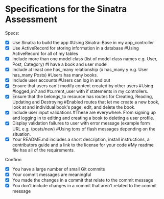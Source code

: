 # Specifications for the Sinatra Assessment

Specs:
- [x] Use Sinatra to build the app #Using Sinatra::Base in my app_controller
- [x] Use ActiveRecord for storing information in a database #Using ActiveRecord for all of my tables
- [x] Include more than one model class (list of model class names e.g. User, Post, Category) #I have a book and user model
- [x] Include at least one has_many relationship (x has_many y e.g. User has_many Posts) #Users has many books.
- [x] Include user accounts #Users can log in and out
- [x] Ensure that users can't modify content created by other users #Using #logged_in? and #current_user with if statements in my controllers.
- [x] Ensure that the belongs_to resource has routes for Creating, Reading, Updating and Destroying #Enabled routes that let me create a new book, look at and individual book's page, edit, and delete the book.
- [x] Include user input validations #These are everywhere. From signing up and logging in to editing and creating a book to deleting a user profile.
- [x] Display validation failures to user with error message (example form URL e.g. /posts/new) #Using tons of flash messages depending on the situation.
- [x] Your README.md includes a short description, install instructions, a contributors guide and a link to the license for your code #My readme file has all of the requirements.

Confirm
- [x] You have a large number of small Git commits
- [x] Your commit messages are meaningful
- [x] You made the changes in a commit that relate to the commit message
- [x] You don't include changes in a commit that aren't related to the commit message
